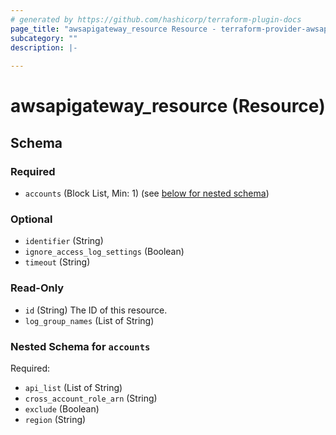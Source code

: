 ```yaml
---
# generated by https://github.com/hashicorp/terraform-plugin-docs
page_title: "awsapigateway_resource Resource - terraform-provider-awsapigateway"
subcategory: ""
description: |-
  
---
```


# awsapigateway_resource (Resource)





<!-- schema generated by tfplugindocs -->
## Schema

### Required

- `accounts` (Block List, Min: 1) (see [below for nested schema](#nestedblock--accounts))

### Optional

- `identifier` (String)
- `ignore_access_log_settings` (Boolean)
- `timeout` (String)

### Read-Only

- `id` (String) The ID of this resource.
- `log_group_names` (List of String)

<a id="nestedblock--accounts"></a>
### Nested Schema for `accounts`

Required:

- `api_list` (List of String)
- `cross_account_role_arn` (String)
- `exclude` (Boolean)
- `region` (String)
